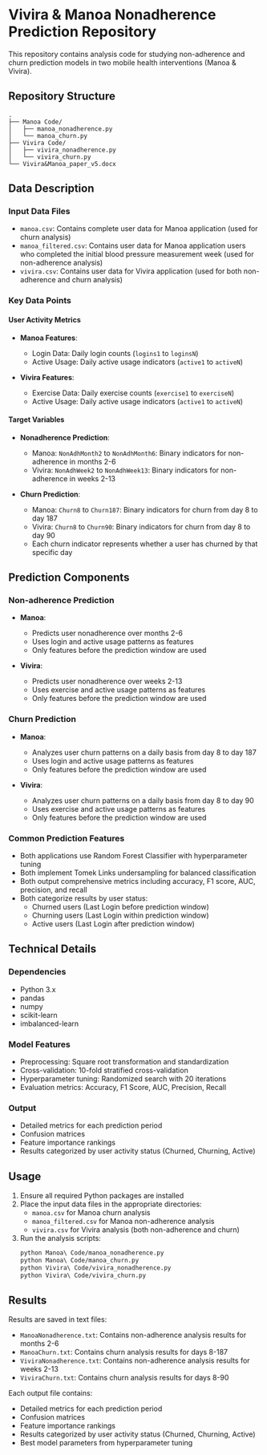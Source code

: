# Vivira & Manoa Nonadherence Prediction Repository

This repository contains analysis code for studying non-adherence and churn prediction models in two mobile health interventions (Manoa & Vivira).

## Repository Structure

```
.
├── Manoa Code/
│   ├── manoa_nonadherence.py
│   └── manoa_churn.py
├── Vivira Code/
│   ├── vivira_nonadherence.py
│   └── vivira_churn.py
└── Vivira&Manoa_paper_v5.docx
```

## Data Description

### Input Data Files
- `manoa.csv`: Contains complete user data for Manoa application (used for churn analysis)
- `manoa_filtered.csv`: Contains user data for Manoa application users who completed the initial blood pressure measurement week (used for non-adherence analysis)
- `vivira.csv`: Contains user data for Vivira application (used for both non-adherence and churn analysis)

### Key Data Points

#### User Activity Metrics
- **Manoa Features**:
  - Login Data: Daily login counts (`logins1` to `loginsN`)
  - Active Usage: Daily active usage indicators (`active1` to `activeN`)

- **Vivira Features**:
  - Exercise Data: Daily exercise counts (`exercise1` to `exerciseN`)
  - Active Usage: Daily active usage indicators (`active1` to `activeN`)

#### Target Variables
- **Nonadherence Prediction**:
  - Manoa: `NonAdhMonth2` to `NonAdhMonth6`: Binary indicators for non-adherence in months 2-6
  - Vivira: `NonAdhWeek2` to `NonAdhWeek13`: Binary indicators for non-adherence in weeks 2-13

- **Churn Prediction**:
  - Manoa: `Churn8` to `Churn187`: Binary indicators for churn from day 8 to day 187
  - Vivira: `Churn8` to `Churn90`: Binary indicators for churn from day 8 to day 90
  - Each churn indicator represents whether a user has churned by that specific day

## Prediction Components

### Non-adherence Prediction
- **Manoa**:
  - Predicts user nonadherence over months 2-6
  - Uses login and active usage patterns as features
  - Only features before the prediction window are used

- **Vivira**:
  - Predicts user nonadherence over weeks 2-13
  - Uses exercise and active usage patterns as features
  - Only features before the prediction window are used

### Churn Prediction
- **Manoa**:
  - Analyzes user churn patterns on a daily basis from day 8 to day 187
  - Uses login and active usage patterns as features
  - Only features before the prediction window are used

- **Vivira**:
  - Analyzes user churn patterns on a daily basis from day 8 to day 90
  - Uses exercise and active usage patterns as features
  - Only features before the prediction window are used

### Common Prediction Features
- Both applications use Random Forest Classifier with hyperparameter tuning
- Both implement Tomek Links undersampling for balanced classification
- Both output comprehensive metrics including accuracy, F1 score, AUC, precision, and recall
- Both categorize results by user status:
  - Churned users (Last Login before prediction window)
  - Churning users (Last Login within prediction window)
  - Active users (Last Login after prediction window)

## Technical Details

### Dependencies
- Python 3.x
- pandas
- numpy
- scikit-learn
- imbalanced-learn

### Model Features
- Preprocessing: Square root transformation and standardization
- Cross-validation: 10-fold stratified cross-validation
- Hyperparameter tuning: Randomized search with 20 iterations
- Evaluation metrics: Accuracy, F1 Score, AUC, Precision, Recall

### Output
- Detailed metrics for each prediction period
- Confusion matrices
- Feature importance rankings
- Results categorized by user activity status (Churned, Churning, Active)

## Usage

1. Ensure all required Python packages are installed
2. Place the input data files in the appropriate directories:
   - `manoa.csv` for Manoa churn analysis
   - `manoa_filtered.csv` for Manoa non-adherence analysis
   - `vivira.csv` for Vivira analysis (both non-adherence and churn)
3. Run the analysis scripts:
   ```bash
   python Manoa\ Code/manoa_nonadherence.py
   python Manoa\ Code/manoa_churn.py
   python Vivira\ Code/vivira_nonadherence.py
   python Vivira\ Code/vivira_churn.py
   ```

## Results

Results are saved in text files:
- `ManoaNonadherence.txt`: Contains non-adherence analysis results for months 2-6
- `ManoaChurn.txt`: Contains churn analysis results for days 8-187
- `ViviraNonadherence.txt`: Contains non-adherence analysis results for weeks 2-13
- `ViviraChurn.txt`: Contains churn analysis results for days 8-90

Each output file contains:
- Detailed metrics for each prediction period
- Confusion matrices
- Feature importance rankings
- Results categorized by user activity status (Churned, Churning, Active)
- Best model parameters from hyperparameter tuning 
